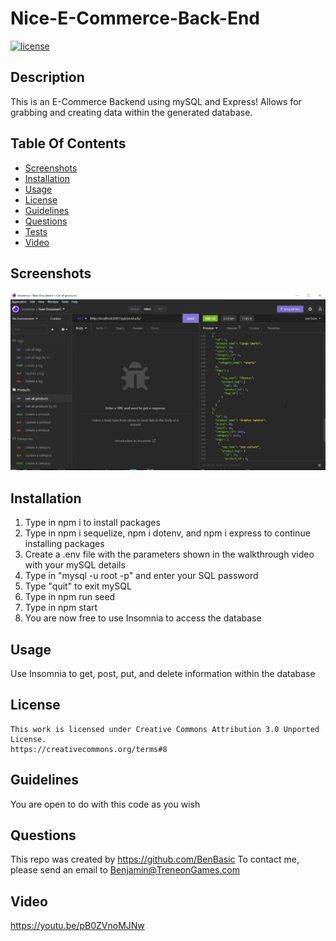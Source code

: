 # Nice-E-Commerce-Back-End

  [![license](https://img.shields.io/badge/License-CC-darkred.svg)](https://creativecommons.org/about/program-areas/software/)

  ## Description

  This is an E-Commerce Backend using mySQL and Express! Allows for grabbing and creating data within the generated database.

  ## Table Of Contents

  - [Screenshots](#screenshots)
  - [Installation](#installation)
  - [Usage](#usage)
  - [License](#license)
  - [Guidelines](#guidelines)
  - [Questions](#questions)
  - [Tests](#tests)
  - [Video](#video)

  ## Screenshots


![alt text](assets/screenshot.png)


  ## Installation

1) Type in npm i to install packages
2) Type in npm i sequelize, npm i dotenv, and npm i express to continue installing packages
3) Create a .env file with the parameters shown in the walkthrough video with your mySQL details
4) Type in "mysql -u root -p" and enter your SQL password
5) Type "quit" to exit mySQL
6) Type in npm run seed
7) Type in npm start
8) You are now free to use Insomnia to access the database

  ## Usage

  Use Insomnia to get, post, put, and delete information within the database
  
## License
    This work is licensed under Creative Commons Attribution 3.0 Unported License.
    https://creativecommons.org/terms#8

  ## Guidelines

  You are open to do with this code as you wish

  ## Questions

  This repo was created by https://github.com/BenBasic
  To contact me, please send an email to Benjamin@TreneonGames.com


  ## Video
https://youtu.be/pB0ZVnoMJNw